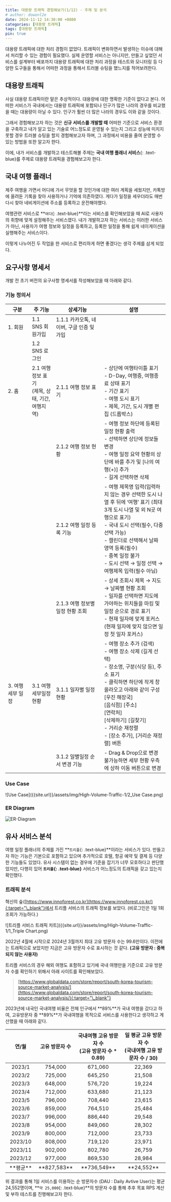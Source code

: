 ```yaml
---
title: 대용량 트래픽 경험해보기(1/12) - 주제 및 분석
# author: dowonl2e
date: 2024-11-12 14:30:00 +0800
categories: [대용량 트래픽]
tags: [대용량 트래픽]
pin: true
---
```


대용량 트래픽에 대한 처리 경험이 없었다. 트래픽이 변화하면서 발생하는 이슈에 대해서 처리할 수 있는 경험이 필요했다. 실제 운영할 서비스는 아니지만, 만들고 싶었던 서비스를 설계부터 배포까지 대용량 트래픽에 대한 처리 과정을 테스트와 모니터링 등 다양한 도구들을 통해서 어떠한 과정을 통해서 트러블 슈팅을 했느지를 적어보려한다.

## **대용량 트래픽**

사실 대용량 트래픽이란 말은 추상적이다. 대용량에 대한 명확한 기준이 없다고 본다. 어떠한 서비스가 국내에서는 대용량 트래픽에 포함되나 인구가 많은 나라의 경우를 비교했을 때는 대용량이 아닐 수 있다. 인구가 훨씬 더 많은 나라의 경우도 이와 같을 것이다.

그래서 경험해보고자 하는 것은 **신규 서비스를 개발할 때** 어떠한 기준으로 서비스 환경을 구축하고 내가 알고 있는 기술로 어느정도로 운영될 수 있는지 그리고 성능에 미치지 못할 경우 트러블 슈팅을 할지 경험해보고자 하며, 그 과정에서 비용을 줄여 운영할 수 있는 방법을 또한 알고자 한다.

이에, 내가 서비스를 개발하고 테스트해볼 주제는 **국내 여행 플래너 서비스**{: .text-blue}를 주제로 대용량 트래픽을 경험해보고자 한다.

## **국내 여행 플래너**

제주 여행을 가면서 어디에 가서 무엇을 할 것인가에 대한 여러 계획을 세웠지만, 카톡방에 올려둔 기록을 찾아 사용하거나 기억에 의존하였다. 게다가 일정을 세우더라도 매번 다시 찾아 네비게이션에 주소를 등록하고 운전해야했다.

여행관련 서비스로 **`여다`{: .text-blue}**라는 서비스를 확인해보았을 때 AI로 사용자의 취향에 맞게 설정해주는 서비스였다. 내가 개발하고자 하는 서비스는 이러한 서비스가 아닌, 사용자가 여행 정보와 일정을 등록하고, 등록한 일정을 통해 쉽게 네이게이션을 실행해주는 서비스이다.

이렇게 나누어진 두 작업을 한 서비스로 편리하게 하면 좋겠다는 생각 주제를 삼게 되었다.

## **요구사항 명세서**

개발 전 초기 버전의 요구사항 명세서를 작성해보았을 때 아래와 같다.

### **기능 정의서**

<table>
  <colgroup>
    <col width="15%" />
    <col width="15%" />
    <col width="30%" />
    <col width="40%" />
  </colgroup>
  <thead>
    <tr class="header">
      <th style="text-align:center">구분</th>
      <th style="text-align:center">주 기능</th>
      <th style="text-align:center">상세기능</th>
      <th style="text-align:center">설명</th>
    </tr>
  </thead>
  <tbody>
    <tr>
      <td markdown="span">1. 회원</td>
      <td markdown="span">1.1 SNS 회원가입</td>
      <td markdown="span">1.1.1 카카오톡, 네이버, 구글 인증 및 가입</td>
      <td markdown="span"></td>
    </tr>
    <tr>
      <td markdown="span"></td>
      <td markdown="span">1.2 SNS 로그인</td>
      <td markdown="span"></td>
      <td markdown="span"></td>
    </tr>
    <tr>
      <td markdown="span">2. 홈</td>
      <td markdown="span">2.1 여행 정보 표기<br/>(제목, 상태, 기간, 여행지역)</td>
      <td markdown="span">2.1.1 여행 정보 표기</td>
      <td markdown="span">
        - 상단에 여행타이틀 표기<br />
        - D-Day, 여행중, 여행종료 상태 표기<br />
        - 기간 표기<br />
        - 여행 도시 표기<br />
        - 제목, 기간, 도시 개별 편집 (드롭박스)
      </td>
    </tr>
    <tr>
      <td markdown="span"></td>
      <td markdown="span"></td>
      <td markdown="span">2.1.2 여행 정보 현황</td>
      <td markdown="span">
        - 여행 정보 하단에 등록된 일정 현황 출력<br />
        - 선택하면 상단에 정보들 변경<br />
        - 여행 일정 요약 현황의 상단에 바를 추가 및 [나의 여행(+)] 추가<br />
        - 길게 선택하면 삭제
      </td>
    </tr>
    <tr>
      <td markdown="span"></td>
      <td markdown="span"></td>
      <td markdown="span">2.1.2 여행 일정 등록 기능</td>
      <td markdown="span">
        - 여행 제목명 입력(입력하지 않는 경우 선택한 도시 나열 후 뒤에 ‘여행’ 표기 (최대 3개 도시 나열 및 외 N곳 여행으로 표기)<br />
        - 국내 도시 선택(필수, 다중 선택 가능)<br />
        - 캘린더로 선택해서 날짜 영역 등록(필수)<br />
        - 중복 일정 불가<br />
        - 도시 선택 → 일정 선택 → 여행제목 입력(필수 아님)
      </td>
    </tr>
    <tr>
      <td markdown="span"></td>
      <td markdown="span"></td>
      <td markdown="span">2.1.3 여행 정보별 일정 현황 조회</td>
      <td markdown="span">
        - 상세 조회시 제목 → 지도 → 날짜별 현황 조회<br />
        - 일자를 선택하면 지도에 가야하는 위치들을 마킹 및 일정 순으로 경로 표기<br />
        - 현재 일자에 맞게 포커스(현재 일자에 맞지 않으면 일정 첫 일자 포커스)
      </td>
    </tr>
    <tr>
      <td markdown="span">3. 여행 세부 일정</td>
      <td markdown="span">3.1 여행 세부일정 현황</td>
      <td markdown="span">3.1.1 일자별 일정 현황</td>
      <td markdown="span">
        - 여행 장소 추가 (검색)<br />
        - 여행 장소 삭제 (길게 선택)<br />
        - 장소명, 구분(식당 등), 주소 표기<br />
        - 클릭하면 하단에 작게 창 올라오고 아래와 같이 구성<br />
            [우진 해장국]<br />
            [음식점] [주소]<br />
            [연락처]<br />
            [삭제하기] [길찾기]<br />
        - 거리순 재정렬<br />
        - [장소 추가], [거리순 재정렬] 버튼
      </td>
    </tr>
    <tr>
      <td markdown="span"></td>
      <td markdown="span"></td>
      <td markdown="span">3.1.2 일별일정 순서 변경 기능</td>
      <td markdown="span">
        - Drag & Drop으로 변경 불가능하면 세부 현황 우측에 상하 이동 버튼으로 변경
      </td>
    </tr>
  </tbody>
</table>

### **Use Case**

![Use Case]({{site.url}}/assets/img/High-Volume-Traffic-1/2_Use Case.png)

### **ER Diagram**

![ER-Diagram]({{site.url}}/assets/img/High-Volume-Traffic-1/3_ER-Diagram.png)

## **유사 서비스 분석**

여행 일정 플래너의 주제를 가진 **`트리플`{: .text-blue}**이라는 서비스가 있다. 만들고자 하는 기능은 기본으로 포함하고 있으며 추가적으로 호텔, 항공 예약 및  결제 등 다양한 기능들도 있었다. 유사 시스템이 없는 경우에 기준을 잡기가 너무 모호하다고 판단했었지만, 다행히 있어 **`트리플`{: .text-blue}** 서비스가 어느정도의 트래픽을 갖고 있는지 확인했다.

### **트래픽 분석**

혁신의 숲([https://www.innoforest.co.kr](https://www.innoforest.co.kr/){:target="\_blank"}에서 트리플 서비스의 트래픽 정보를 보았다. (비로그인은 1일 1회 조회가 가능하다.)

![트리플 서비스 트래픽 차트]({{site.url}}/assets/img/High-Volume-Traffic-1/1_Triple Chart.png)

2022년 4월에 시작으로 2024년 3월까지 최대 고유 방문자 수는 99.6만이다. 이전에는 트래픽으로 보았지만 지금은 고유 방문자 수로 표시하는 것 같다. **(고유 방문자 : 중복되지 않는 사용자)** 

트리플 서비스의 경우 해외 여행도 포함하고 있기에 국내 여행만을 기준으로 고유 방문자 수를 확인하기 위해서 아래 사이트를 확인해보았다.
> [https://www.globaldata.com/store/report/south-korea-tourism-source-market-analysis/](https://www.globaldata.com/store/report/south-korea-tourism-source-market-analysis/){:target="\_blank"}

2023년에 내국인 국내여행 비율은 전체 인구에서 **89%**가 국내 여행을 갔다고 하여, 고유방문자 중 **89%**가 국내여행을 목적으로 서비스를 사용한다고 생각하고 계산했을 때 아래와 같다.

<table>
  <colgroup>
    <col width="20%" />
    <col width="20%" />
    <col width="30%" />
    <col width="30%" />
  </colgroup>
  <thead>
    <tr class="header">
      <th style="text-align:center">연/월</th>
      <th style="text-align:center">고유 방문자 수</th>
      <th style="text-align:center">국내여행 고유 방문자 수<br />(고유 방문자 수 * 0.89)</th>
      <th style="text-align:center">일 평균 고유 방문자 수<br />(국내여행 고유 방문자 수 / 30)</th>
    </tr>
  </thead>
  <tbody>
    <tr>
      <td markdown="span" style="text-align:center">2023/1</td>
      <td markdown="span" style="text-align:center">754,000</td>
      <td markdown="span" style="text-align:center">671,060</td>
      <td markdown="span" style="text-align:center">22,369</td>
    </tr>
    <tr>
      <td markdown="span" style="text-align:center">2023/2</td>
      <td markdown="span" style="text-align:center">725,000</td>
      <td markdown="span" style="text-align:center">645,250</td>
      <td markdown="span" style="text-align:center">21,508</td>
    </tr>
    <tr>
      <td markdown="span" style="text-align:center">2023/3</td>
      <td markdown="span" style="text-align:center">648,000</td>
      <td markdown="span" style="text-align:center">576,720</td>
      <td markdown="span" style="text-align:center">19,224</td>
    </tr>
    <tr>
      <td markdown="span" style="text-align:center">2023/4</td>
      <td markdown="span" style="text-align:center">712,000</td>
      <td markdown="span" style="text-align:center">633,680</td>
      <td markdown="span" style="text-align:center">21,123</td>
    </tr>
    <tr>
      <td markdown="span" style="text-align:center">2023/5</td>
      <td markdown="span" style="text-align:center">796,000</td>
      <td markdown="span" style="text-align:center">708,440</td>
      <td markdown="span" style="text-align:center">23,615</td>
    </tr>
    <tr>
      <td markdown="span" style="text-align:center">2023/6</td>
      <td markdown="span" style="text-align:center">859,000</td>
      <td markdown="span" style="text-align:center">764,510</td>
      <td markdown="span" style="text-align:center">25,484</td>
    </tr>
    <tr>
      <td markdown="span" style="text-align:center">2023/7</td>
      <td markdown="span" style="text-align:center">996,000</td>
      <td markdown="span" style="text-align:center">886,440</td>
      <td markdown="span" style="text-align:center">29,548</td>
    </tr>
    <tr>
      <td markdown="span" style="text-align:center">2023/8</td>
      <td markdown="span" style="text-align:center">954,000</td>
      <td markdown="span" style="text-align:center">849,060</td>
      <td markdown="span" style="text-align:center">28,302</td>
    </tr>
    <tr>
      <td markdown="span" style="text-align:center">2023/9</td>
      <td markdown="span" style="text-align:center">800,000</td>
      <td markdown="span" style="text-align:center">712,000</td>
      <td markdown="span" style="text-align:center">23,733</td>
    </tr>
    <tr>
      <td markdown="span" style="text-align:center">2023/10</td>
      <td markdown="span" style="text-align:center">808,000</td>
      <td markdown="span" style="text-align:center">719,120</td>
      <td markdown="span" style="text-align:center">23,971</td>
    </tr>
    <tr>
      <td markdown="span" style="text-align:center">2023/11</td>
      <td markdown="span" style="text-align:center">902,000</td>
      <td markdown="span" style="text-align:center">802,780</td>
      <td markdown="span" style="text-align:center">26,759</td>
    </tr>
    <tr>
      <td markdown="span" style="text-align:center">2023/12</td>
      <td markdown="span" style="text-align:center">977,000</td>
      <td markdown="span" style="text-align:center">869,530</td>
      <td markdown="span" style="text-align:center">28,984</td>
    </tr>
  </tbody>
  <tfooter>
    <tr>
      <td markdown="span" style="text-align:center">**평균**</td>
      <td markdown="span" style="text-align:center">**827,583**</td>
      <td markdown="span" style="text-align:center">**736,549**</td>
      <td markdown="span" style="text-align:center">**24,552**</td>
    </tr>
  </tfooter>
</table>

위 결과를 통해 1일 서비스를 이용하는 순 방문자수 (DAU : Daily Avtive User)는 평균 24,552명이며, **`약 25,000`{: .text-blue}**의 방문자 수를 통해 추후 목표 RPS 계산 및 부하 테스트를 진행해보고자 한다.
